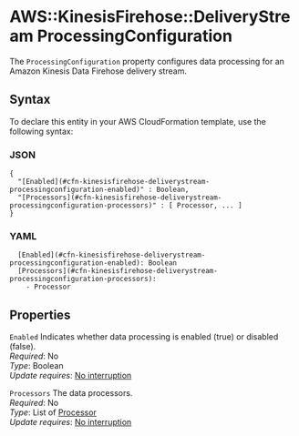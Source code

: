 # AWS::KinesisFirehose::DeliveryStream ProcessingConfiguration<a name="aws-properties-kinesisfirehose-deliverystream-processingconfiguration"></a>

The `ProcessingConfiguration` property configures data processing for an Amazon Kinesis Data Firehose delivery stream\.

## Syntax<a name="aws-properties-kinesisfirehose-deliverystream-processingconfiguration-syntax"></a>

To declare this entity in your AWS CloudFormation template, use the following syntax:

### JSON<a name="aws-properties-kinesisfirehose-deliverystream-processingconfiguration-syntax.json"></a>

```
{
  "[Enabled](#cfn-kinesisfirehose-deliverystream-processingconfiguration-enabled)" : Boolean,
  "[Processors](#cfn-kinesisfirehose-deliverystream-processingconfiguration-processors)" : [ Processor, ... ]
}
```

### YAML<a name="aws-properties-kinesisfirehose-deliverystream-processingconfiguration-syntax.yaml"></a>

```
  [Enabled](#cfn-kinesisfirehose-deliverystream-processingconfiguration-enabled): Boolean
  [Processors](#cfn-kinesisfirehose-deliverystream-processingconfiguration-processors):
    - Processor
```

## Properties<a name="aws-properties-kinesisfirehose-deliverystream-processingconfiguration-properties"></a>

`Enabled` <a name="cfn-kinesisfirehose-deliverystream-processingconfiguration-enabled"></a>
Indicates whether data processing is enabled \(true\) or disabled \(false\)\.  
_Required_: No  
_Type_: Boolean  
_Update requires_: [No interruption](https://docs.aws.amazon.com/AWSCloudFormation/latest/UserGuide/using-cfn-updating-stacks-update-behaviors.html#update-no-interrupt)

`Processors` <a name="cfn-kinesisfirehose-deliverystream-processingconfiguration-processors"></a>
The data processors\.  
_Required_: No  
_Type_: List of [Processor](aws-properties-kinesisfirehose-deliverystream-processor.md)  
_Update requires_: [No interruption](https://docs.aws.amazon.com/AWSCloudFormation/latest/UserGuide/using-cfn-updating-stacks-update-behaviors.html#update-no-interrupt)
